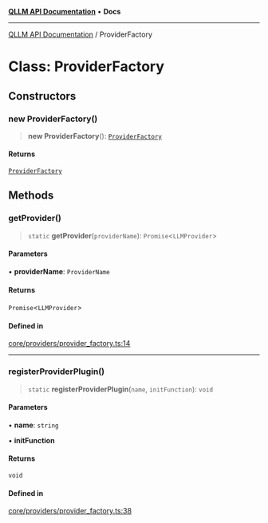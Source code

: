 [**QLLM API Documentation**](../README.md) • **Docs**

***

[QLLM API Documentation](../README.md) / ProviderFactory

# Class: ProviderFactory

## Constructors

### new ProviderFactory()

> **new ProviderFactory**(): [`ProviderFactory`](ProviderFactory.md)

#### Returns

[`ProviderFactory`](ProviderFactory.md)

## Methods

### getProvider()

> `static` **getProvider**(`providerName`): `Promise`\<`LLMProvider`\>

#### Parameters

• **providerName**: `ProviderName`

#### Returns

`Promise`\<`LLMProvider`\>

#### Defined in

[core/providers/provider\_factory.ts:14](https://github.com/YatchiYa/qllm/blob/c17ead74a8e7150bea6cf408fa2b104235926e7e/packages/qllm-lib/src/core/providers/provider_factory.ts#L14)

***

### registerProviderPlugin()

> `static` **registerProviderPlugin**(`name`, `initFunction`): `void`

#### Parameters

• **name**: `string`

• **initFunction**

#### Returns

`void`

#### Defined in

[core/providers/provider\_factory.ts:38](https://github.com/YatchiYa/qllm/blob/c17ead74a8e7150bea6cf408fa2b104235926e7e/packages/qllm-lib/src/core/providers/provider_factory.ts#L38)
